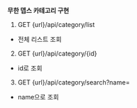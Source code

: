 **무한 뎁스 카테고리 구현**

1. GET {url}/api/category/list
  - 전체 리스트 조회
2. GET {url}/api/category/{id}
  - id로 조회
3. GET {url}/api/category/search?name=
  - name으로 조회
  
